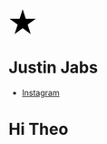 <svg xmlns="http://www.w3.org/2000/svg" width="50" height="50" viewBox="0 0 260 245" class="star">
<path d="m55,237 74-228 74,228L9,96h240"/>
</svg>

# Justin Jabs

- [Instagram](https://www.instagram.com/jibjabjerbs/)

# Hi Theo
